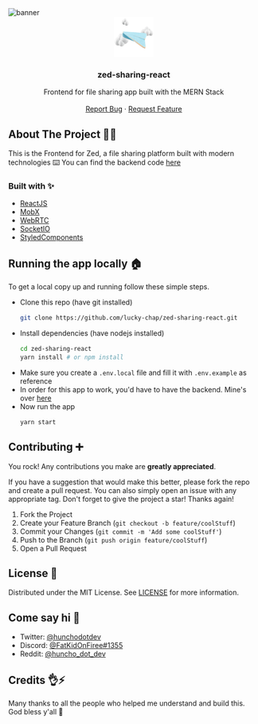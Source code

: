 <img src='public/banner.jpg' alt='banner'>

<div align="center">
  <a href="https://github.com/lucky-chap/zed-sharing-react/">
    <img src="public/android-chrome-512x512.png" alt="Logo" width="80" height="80">
  </a>

  <h3 align="center">zed-sharing-react</h3>

  <p align="center">
    Frontend for file sharing app built with the MERN Stack
    <br />
    <br />
    <a href="https://github.com/lucky-chap/zed-sharing-react/issues">Report Bug</a>
    ·
    <a href="https://github.com/lucky-chap/zed-sharing-react/issues">Request Feature</a>
  </p>
</div>

<!-- ABOUT THE PROJECT -->

## About The Project 😶‍🌫️

This is the Frontend for Zed, a file sharing platform built with modern technologies ⌨️ You can find the backend code [here](https://github.com/lucky-chap/zed-sharing-node)

### Built with ✨

- [ReactJS](https://reactjs.org/)
- [MobX](https://mobx.js.org/)
- [WebRTC](https://webrtc.org/)
- [SocketIO](https://socket.io/)
- [StyledComponents](https://styled-components.com/)

<!-- GETTING STARTED -->

## Running the app locally 🏠

To get a local copy up and running follow these simple steps.

- Clone this repo (have git installed)
  ```sh
  git clone https://github.com/lucky-chap/zed-sharing-react.git
  ```
- Install dependencies (have nodejs installed)
  ```sh
  cd zed-sharing-react
  yarn install # or npm install
  ```
- Make sure you create a `.env.local` file and fill it with `.env.example` as reference
- In order for this app to work, you'd have to have the backend. Mine's over [here](https://github.com/lucky-chap/zed-sharing-node)
- Now run the app
  ```sh
  yarn start
  ```

<!-- CONTRIBUTING -->

## Contributing ➕

You rock! Any contributions you make are **greatly appreciated**.

If you have a suggestion that would make this better, please fork the repo and create a pull
request. You can also simply open an issue with any appropriate tag. Don't forget to give the
project a star! Thanks again!

1. Fork the Project
2. Create your Feature Branch (`git checkout -b feature/coolStuff`)
3. Commit your Changes (`git commit -m 'Add some coolStuff'`)
4. Push to the Branch (`git push origin feature/coolStuff`)
5. Open a Pull Request

<!-- LICENSE -->

## License 📜

Distributed under the MIT License. See [LICENSE](./LICENSE) for more information.

<!-- CONTACT -->

## Come say hi 👋

- Twitter: [@hunchodotdev](https://twitter.com/hunchodotdev)
- Discord: [@FatKidOnFiree#1355](https://discordapp.com/users/FatKidOnFiree#1355)
- Reddit: [@huncho_dot_dev](https://www.reddit.com/user/huncho_dot_dev/)

## Credits 👌⚡

Many thanks to all the people who helped me understand and build this. God bless y'all 💨
